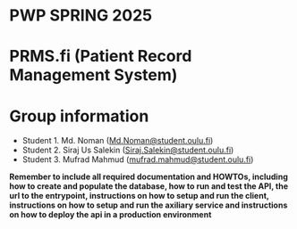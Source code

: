 # PWP SPRING 2025
# PRMS.fi (Patient Record Management System)
# Group information
* Student 1. Md. Noman (Md.Noman@student.oulu.fi)
* Student 2. Siraj Us Salekin (Siraj.Salekin@student.oulu.fi)
* Student 3. Mufrad Mahmud (mufrad.mahmud@student.oulu.fi)


__Remember to include all required documentation and HOWTOs, including how to create and populate the database, how to run and test the API, the url to the entrypoint, instructions on how to setup and run the client, instructions on how to setup and run the axiliary service and instructions on how to deploy the api in a production environment__
